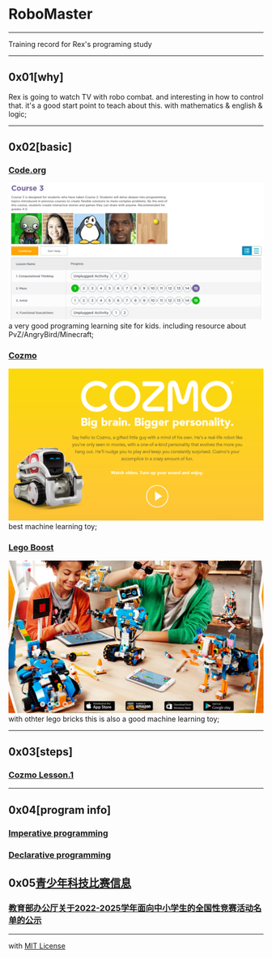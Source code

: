 # RoboMaster

-----
Training record for Rex's programing study

----
## 0x01[why]

Rex is going to watch TV with robo combat. and interesting in how to control that. it's a good start point to teach about this. with mathematics & english & logic; 

----
## 0x02[basic]

### [Code.org](https://code.org/)
![codeorg.png](https://github.com/bluefalconjun/RoboMaster/blob/master/Pics/codeorg.png)
a very good programing learning site for kids. including resource about PvZ/AngryBird/Minecraft;

### [Cozmo](https://www.anki.com/en-us/cozmo)
![cozmo.png](https://github.com/bluefalconjun/RoboMaster/blob/master/Pics/cozmo.png)
best machine learning toy;

### [Lego Boost](https://www.lego.com/en-us/boost)
![legoboost.png](https://github.com/bluefalconjun/RoboMaster/blob/master/Pics/legoboost.png)
with othter lego bricks this is also a good machine learning toy;

----
## 0x03[steps]

### [Cozmo Lesson.1](https://github.com/bluefalconjun/RoboMaster/blob/master/Lessons/Maze.md)

----
## 0x04[program info]

### [Imperative programming](https://github.com/bluefalconjun/RoboMaster/blob/master/Info/ImperativeProgram.md)

### [Declarative programming](https://github.com/bluefalconjun/RoboMaster/blob/master/Info/DeclarativeProgram.md)

## 0x05[青少年科技比赛信息](https://github.com/bluefalconjun/RoboMaster/blob/master/Info/Competition.md)

### [教育部办公厅关于2022-2025学年面向中小学生的全国性竞赛活动名单的公示](http://wap.moe.gov.cn/jyb_xxgk/s5743/s5745/A29/202208/t20220823_654718.html)

-----
with [MIT License](https://github.com/bluefalconjun/RoboMaster/blob/master/LICENSE)
